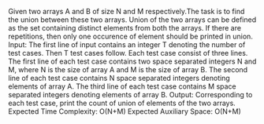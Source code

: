 Given two arrays A and B of size N and M respectively.The task is to find the union between these two arrays. Union of the two arrays can be defined as the set containing distinct elements from both the arrays. If there are repetitions, then only one occurence of element should be printed in union.
Input:
The first line of input contains an integer T denoting the number of test cases. Then T test cases follow. Each test case consist of three lines. The first line of each test case contains two space separated integers N and M, where N is the size of array A and M is the size of array B. The second line of each test case contains N space separated integers denoting elements of array A. The third line of each test case contains M space separated integers denoting elements of array B.
Output:
Corresponding to each test case, print the count of union of elements of the two arrays.
Expected Time Complexity: O(N+M)
Expected Auxiliary Space: O(N+M)

